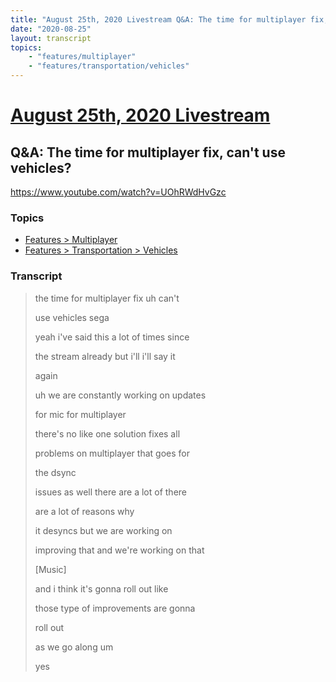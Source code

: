 ```yaml
---
title: "August 25th, 2020 Livestream Q&A: The time for multiplayer fix, can't use vehicles?"
date: "2020-08-25"
layout: transcript
topics:
    - "features/multiplayer"
    - "features/transportation/vehicles"
---
```

# [August 25th, 2020 Livestream](../2020-08-25.md)
## Q&A: The time for multiplayer fix, can't use vehicles?
https://www.youtube.com/watch?v=UOhRWdHvGzc

### Topics
* [Features > Multiplayer](../topics/features/multiplayer.md)
* [Features > Transportation > Vehicles](../topics/features/transportation/vehicles.md)

### Transcript

> the time for multiplayer fix uh can't
> 
> use vehicles sega
> 
> yeah i've said this a lot of times since
> 
> the stream already but i'll i'll say it
> 
> again
> 
> uh we are constantly working on updates
> 
> for mic for multiplayer
> 
> there's no like one solution fixes all
> 
> problems on multiplayer that goes for
> 
> the dsync
> 
> issues as well there are a lot of there
> 
> are a lot of reasons why
> 
> it desyncs but we are working on
> 
> improving that and we're working on that
> 
> [Music]
> 
> and i think it's gonna roll out like
> 
> those type of improvements are gonna
> 
> roll out
> 
> as we go along um
> 
> yes
> 
